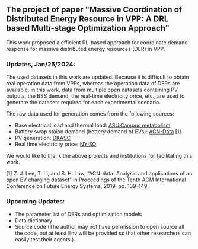 ## The project of paper "Massive Coordination of Distributed Energy Resource in VPP: A DRL based Multi-stage Optimization Approach"

This work proposed a efficient RL-based approach for coordinate demand response for massive distributed energy resources (DER) in VPP.

### Updates, Jan/25/2024:
The used datasets in this work are updated.
Because it is difficult to obtain real operation data from VPPs, whereas the operation data of DERs are available, in this work, data from multiple open datasets containing PV outputs, the BSS demand, the real-time electricity price, etc., are used to generate the datasets required for each experimental scenario.

The raw data used for generation comes from the following sources:
- Base electrical load and thermal load: [ASU.Campus metabolism](http://cm.asu.edu/)
- Battery swap staion demand (bettery demand of EVs): [ACN-Data](https://ev.caltech.edu/dataset) [1]
- PV generation: [DKASC](https://dkasolarcentre.com.au/)
- Real time electricity price: [NYISO](http://mis.nyiso.com/public/)

We would like to thank the above projects and institutions for facilitating this work.

[1] Z. J. Lee, T. Li, and S. H. Low, “ACN-data: Analysis and applications of an open EV charging dataset” in Proceedings of the Tenth ACM International Conference on Future Energy Systems, 2019, pp. 139–149.

### Upcoming Updates:
- The parameter list of DERs and optimization models
- Data dictionary
- Source code (The author may not have permission to open source all the code, but at least Env will be provided so that other researchers can easily test their agents.)
